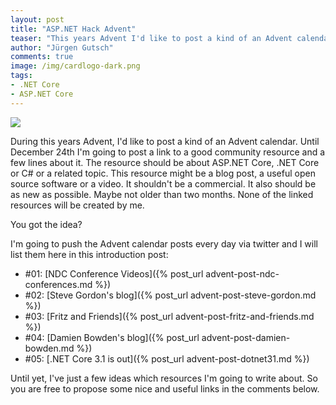 ```yaml
---
layout: post
title: "ASP.NET Hack Advent"
teaser: "This years Advent I'd like to post a kind of an Advent calendar. Until December 24th I'm going to post a link to a good community resource and a few lines about it."
author: "Jürgen Gutsch"
comments: true
image: /img/cardlogo-dark.png
tags: 
- .NET Core
- ASP.NET Core
---
```


![]({{site.baseurl}}/img/advent/advent.jpg)

During this years Advent, I'd like to post a kind of an Advent calendar. Until December 24th I'm going to post a link to a good community resource and a few lines about it. The resource should be about ASP.NET Core, .NET Core or C# or a related topic. This resource might be a blog post, a useful open source software or a video. It shouldn't be a commercial. It also should be as new as possible. Maybe not older than two months. None of the linked resources will be created by me.

You got the idea?

I'm going to push the Advent calendar posts every day via twitter and I will list them here in this introduction post:

* #01: [NDC Conference Videos]({% post_url advent-post-ndc-conferences.md %})
* #02: [Steve Gordon's blog]({% post_url advent-post-steve-gordon.md %})
* #03: [Fritz and Friends]({% post_url advent-post-fritz-and-friends.md %})
* #04: [Damien Bowden's blog]({% post_url advent-post-damien-bowden.md %})
* #05: [.NET Core 3.1 is out]({% post_url advent-post-dotnet31.md %})

Until yet, I've just a few ideas which resources I'm going to write about. So you are free to propose some nice and useful links in the comments below. 